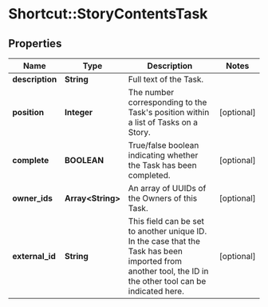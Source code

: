 # Shortcut::StoryContentsTask

## Properties
Name | Type | Description | Notes
------------ | ------------- | ------------- | -------------
**description** | **String** | Full text of the Task. | 
**position** | **Integer** | The number corresponding to the Task&#x27;s position within a list of Tasks on a Story. | [optional] 
**complete** | **BOOLEAN** | True/false boolean indicating whether the Task has been completed. | [optional] 
**owner_ids** | **Array&lt;String&gt;** | An array of UUIDs of the Owners of this Task. | [optional] 
**external_id** | **String** | This field can be set to another unique ID. In the case that the Task has been imported from another tool, the ID in the other tool can be indicated here. | [optional] 

